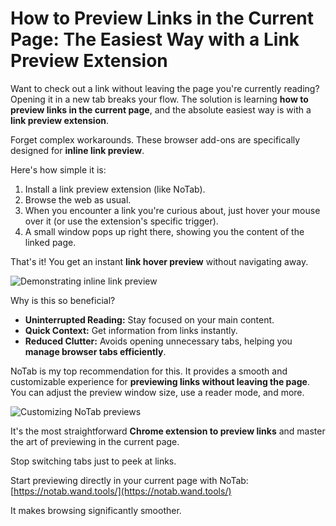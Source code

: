 # How to Preview Links in the Current Page: The Easiest Way with a Link Preview Extension

Want to check out a link without leaving the page you're currently reading? Opening it in a new tab breaks your flow. The solution is learning **how to preview links in the current page**, and the absolute easiest way is with a **link preview extension**.

Forget complex workarounds. These browser add-ons are specifically designed for **inline link preview**.

Here's how simple it is:
1.  Install a link preview extension (like NoTab).
2.  Browse the web as usual.
3.  When you encounter a link you're curious about, just hover your mouse over it (or use the extension's specific trigger).
4.  A small window pops up right there, showing you the content of the linked page.

That's it! You get an instant **link hover preview** without navigating away.

![Demonstrating inline link preview](images/notab1.png)

Why is this so beneficial?
*   **Uninterrupted Reading:** Stay focused on your main content.
*   **Quick Context:** Get information from links instantly.
*   **Reduced Clutter:** Avoids opening unnecessary tabs, helping you **manage browser tabs efficiently**.

NoTab is my top recommendation for this. It provides a smooth and customizable experience for **previewing links without leaving the page**. You can adjust the preview window size, use a reader mode, and more.

![Customizing NoTab previews](images/notab2.png)

It's the most straightforward **Chrome extension to preview links** and master the art of previewing in the current page.

Stop switching tabs just to peek at links.

Start previewing directly in your current page with NoTab: [https://notab.wand.tools/](https://notab.wand.tools/)

It makes browsing significantly smoother.
